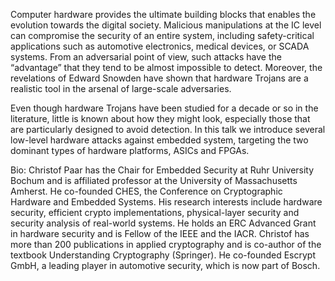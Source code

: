 Computer hardware provides the ultimate building blocks that enables the evolution towards the digital society. Malicious manipulations at the IC level can compromise the security of an entire system, including safety-critical applications such as automotive electronics, medical devices, or SCADA systems. From an adversarial point of view, such attacks have the “advantage” that they tend to be almost impossible to detect. Moreover, the revelations of Edward Snowden have shown that hardware Trojans are a realistic tool in the arsenal of large-scale adversaries.

Even though hardware Trojans have been studied for a decade or so in the literature, little is known about how they might look, especially those that are particularly designed to avoid detection. In this talk we introduce several low-level hardware attacks against embedded system, targeting the two dominant types of hardware platforms, ASICs and FPGAs.

Bio: Christof Paar has the Chair for Embedded Security at Ruhr University Bochum and is affiliated professor at the University of Massachusetts Amherst. He co-founded CHES, the Conference on Cryptographic Hardware and Embedded Systems. His research interests include hardware security, efficient crypto implementations, physical-layer security and security analysis of real-world systems. He holds an ERC Advanced Grant in hardware security and is Fellow of the IEEE and the IACR. Christof has more than 200 publications in applied cryptography and is co-author of the textbook Understanding Cryptography (Springer). He co-founded Escrypt GmbH, a leading player in automotive security, which is now part of Bosch.
